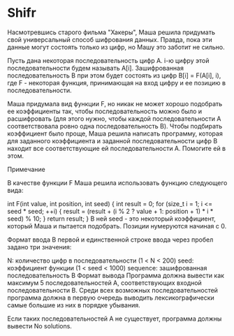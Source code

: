 # Shifr
Насмотревшись старого фильма "Хакеры", Маша решила придумать свой универсальный способ шифрования данных. Правда, пока эти данные могут состоять только из цифр, но Машу это заботит не сильно.

Пусть дана некоторая последовательность цифр A. i-ю цифру этой последовательности будем называть A[i]. Зашифрованная последовательность B при этом будет состоять из цифр B[i] = F(A[i], i), где F - некоторая функция, принимающая на вход цифру и ее позицию в последовательности.

Маша придумала вид функции F, но никак не может хорошо подобрать ее коэффициенты так, чтобы последовательность можно было и расшифровать (для этого нужно, чтобы каждой последовательности A соответствовала ровно одна последовательность B). Чтобы подбирать коэффициент было проще, Маша решила написать программу, которая для заданного коэффициента и заданной последовательности цифр B находит все соответствующие ей последовательности A. Помогите ей в этом.

Примечание

В качестве функции F Маша решила использовать функцию следующего вида:

int F(int value, int position, int seed) {
    int result = 0;
    for (size_t i = 1; i <= seed * seed; ++i) {
        result = (result + (i % 2 ? value + 1: position + 1) * i * seed) % 10;
    }
    return result;
}
В ней seed - это некоторый коэффициент, который Маша и пытается подобрать. Позиции нумеруются начиная с 0.

Формат ввода
В первой и единственной строке ввода через пробел задано три значения:

N: количество цифр в последовательности (1 < N < 200)
seed: коэффициент функции (1 < seed < 1000)
sequence: зашифрованная последовательность B
Формат вывода
Программа должна вывести как максимум 5 последовательностей A, соответствующих входной последовательности B. Среди всех возможных последовательностей программа должна в первую очередь выводить лексикографически самые большие из них в порядке убывания.

Если таких последовательностей A не существует, программа должны вывести No solutions.
